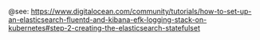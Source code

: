 @see: https://www.digitalocean.com/community/tutorials/how-to-set-up-an-elasticsearch-fluentd-and-kibana-efk-logging-stack-on-kubernetes#step-2-creating-the-elasticsearch-statefulset